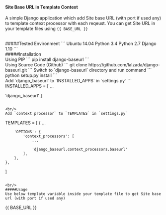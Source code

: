 #### Site Base URL in Template Context
A simple Django application which add Site base URL (with port if used any) to template context processor with each reqeust. You can get Site URL in your template files using `{{ BASE_URL }}`

<br/>
#####Tested Environment
```
Ubuntu 14.04
Python 3.4
Python 2.7
Django 1.10
```

<br/>
#####Installation
<br/>
Using PIP
```
pip install django-baseurl
```

<br/>
Using Source Code (Github)
```
git clone https://github.com/lalzada/django-baseurl.git
```
Switch to `django-baseurl` directory and run command
```
python setup.py install
```

<br/>
Add `django_baseurl` to `INSTALLED_APPS` in `settings.py`
```
INSTALLED_APPS = [
  ...
  
  'django_baseurl'
]
```

<br/>
Add `context processor` to `TEMPLATES` in `settings.py`
```
TEMPLATES = [
    {
        ...
        
        'OPTIONS': {
            'context_processors': [
                ...
                
                'django_baseurl.context_processors.baseurl'
            ],
        },
    },
]
```

<br/>
#####Usage
Use below template variable inside your template file to get Site base url (with port if used any)
```
{{ BASE_URL }}
```
